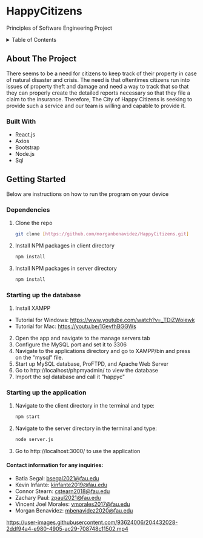# HappyCitizens
Principles of Software Engineering Project
<!-- TABLE OF CONTENTS -->
<details>
  <summary>Table of Contents</summary>
  <ol>
    <li>
      <a href="#about-the-project">About The Project</a>
      <ul>
        <li><a href="#built-with">Built With</a></li>
      </ul>
    </li>
    <li>
      <a href="#getting-started">Getting Started</a>
      <ul>
        <li><a href="#prerequisites">Prerequisites</a></li>
        <li><a href="#installation">Installation</a></li>
      </ul>
    </li>
    <li><a href="#usage">Usage</a></li>
    <li><a href="#contributing">Contributing</a></li>
    <li><a href="#contact">Contact</a></li>
  </ol>
</details>
<!-- ABOUT THE PROJECT -->

## About The Project

There seems to be a need for citizens to keep track of their property in case of natural disaster and crisis. The need is that oftentimes citizens run into issues of property theft and damage and need a way to track that so that they can properly create the detailed reports necessary so that they file a claim to the insurance. Therefore, The City of Happy Citizens is seeking to provide such a service and our team is willing and capable to provide it. 

### Built With
* React.js
* Axios
* Bootstrap
* Node.js
* Sql 

<!-- GETTING STARTED -->
## Getting Started
Below are instructions on how to run the program on your device

### Dependencies
1. Clone the repo
   ```sh
   git clone [https://github.com/morganbenavidez/HappyCitizens.git]
   ```
2. Install NPM packages in client directory 
   ```sh
   npm install 
   ```
3. Install NPM packages in server directory
   ```sh
   npm install 
   ```
### Starting up the database 
1. Install XAMPP
- Tutorial for Windows: https://www.youtube.com/watch?v=_TDiZWoiewk
- Tutorial for Mac: https://youtu.be/1GevfhBGGWs
2. Open the app and navigate to the manage servers tab
3. Configure the MySQL port and set it to 3306
4. Navigate to the applications directory and go to XAMPP/bin and press on the "mysql" file. 
5. Start up MySQL database, ProFTPD, and Apache Web Server
6. Go to http://localhost/phpmyadmin/ to view the database
7. Import the sql database and call it "happyc" 

### Starting up the application
1. Navigate to the client directory in the terminal and type: 
   ```sh
   npm start
   ```
2. Navigate to the server directory in the terminal and type: 
   ```sh
   node server.js 
   ```
3. Go to http://localhost:3000/ to use the application 

#### Contact information for any inquiries: 




- Batia Segal: bsegal2021@fau.edu 
- Kevin Infante: kinfante2019@fau.edu
- Connor Stearn: cstearn2018@fau.edu
- Zachary Paul: zpaul2021@fau.edu 
- Vincent Joel Morales: vmorales2017@fau.edu
- Morgan Benavidez: mbenavidez2020@fau.edu


https://user-images.githubusercontent.com/93624006/204432028-2ddf94a4-e980-4905-ac29-708748c11502.mp4
